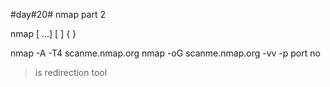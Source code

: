 #day#20#
nmap part 2


nmap [ <Scan Type> ...] [ <Options> ] { <target specification> }
  
  nmap -A -T4 scanme.nmap.org
  nmap -oG scanme.nmap.org -vv
  -p port no 
  > is redirection tool
  
  
